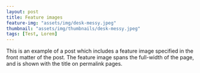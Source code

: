 ```yaml
---
layout: post
title: Feature images
feature-img: "assets/img/desk-messy.jpeg"
thumbnail: "assets/img/thumbnails/desk-messy.jpeg"
tags: [Test, Lorem]
---
```


This is an example of a post which includes a feature image specified in the front matter of the post. The feature image spans the full-width of the page, and is shown with the title on permalink pages.

